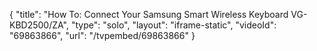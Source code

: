 {
    "title": "How To: Connect Your Samsung Smart Wireless Keyboard VG-KBD2500\/ZA",
    "type": "solo",
    "layout": "iframe-static",
    "videoId": "69863866",
    "url": "\/tvpembed\/69863866"
}